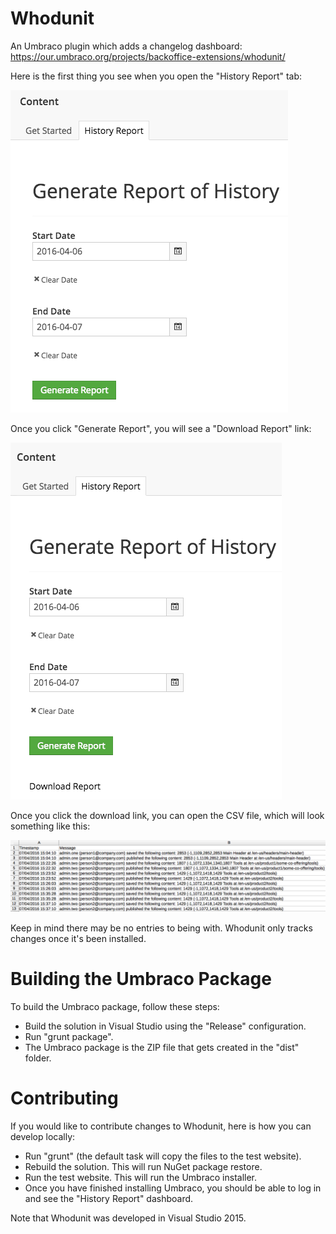 # Whodunit
An Umbraco plugin which adds a changelog dashboard: https://our.umbraco.org/projects/backoffice-extensions/whodunit/

Here is the first thing you see when you open the "History Report" tab:

![Whodunit Tab](assets/images/report.png?raw=true "Whodunit Tab")

Once you click "Generate Report", you will see a "Download Report" link:

![Whodunit Download](assets/images/download.png?raw=true "Whodunit Download")

Once you click the download link, you can open the CSV file, which will look something like this:

![Whodunit CSV](assets/images/csv.png?raw=true "Whodunit CSV")

Keep in mind there may be no entries to being with. Whodunit only tracks changes once it's been installed.

# Building the Umbraco Package
To build the Umbraco package, follow these steps:
* Build the solution in Visual Studio using the "Release" configuration.
* Run "grunt package".
* The Umbraco package is the ZIP file that gets created in the "dist" folder.

# Contributing
If you would like to contribute changes to Whodunit, here is how you can develop locally:
* Run "grunt" (the default task will copy the files to the test website).
* Rebuild the solution. This will run NuGet package restore.
* Run the test website. This will run the Umbraco installer.
* Once you have finished installing Umbraco, you should be able to log in and see the "History Report" dashboard.

Note that Whodunit was developed in Visual Studio 2015.